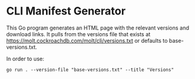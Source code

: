 # CLI Manifest Generator

This Go program generates an HTML page with the relevant versions and download links. It pulls from the versions file that exists at https://molt.cockroachdb.com/molt/cli/versions.txt or defaults to base-versions.txt.

In order to use:

```
go run . --version-file "base-versions.txt" --title "Versions"
```

